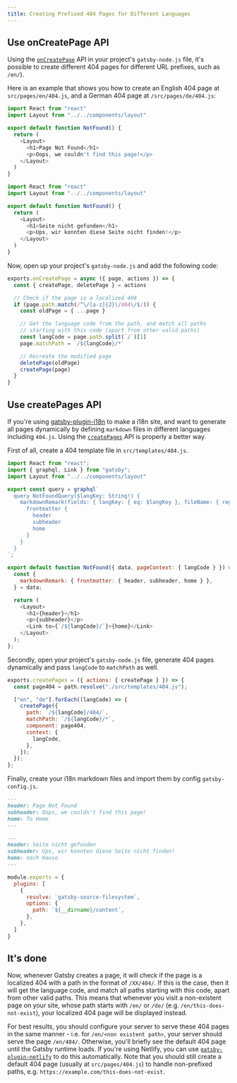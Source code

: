 ```yaml
---
title: Creating Prefixed 404 Pages for Different Languages
---
```


## Use onCreatePage API

Using the [`onCreatePage`](/docs/node-apis/#onCreatePage) API in your project's `gatsby-node.js` file, it's possible to create different 404 pages for different URL prefixes, such as `/en/`).

Here is an example that shows you how to create an English 404 page at `src/pages/en/404.js`, and a German 404 page at `/src/pages/de/404.js`:

```jsx:title=src/pages/en/404.js
import React from "react"
import Layout from "../../components/layout"

export default function NotFound() {
  return (
    <Layout>
      <h1>Page Not Found</h1>
      <p>Oops, we couldn't find this page!</p>
    </Layout>
  )
}
```

```jsx:title=src/pages/de/404.js
import React from "react"
import Layout from "../../components/layout"

export default function NotFound() {
  return (
    <Layout>
      <h1>Seite nicht gefunden</h1>
      <p>Ups, wir konnten diese Seite nicht finden!</p>
    </Layout>
  )
}
```

Now, open up your project's `gatsby-node.js` and add the following code:

```javascript:title=gatsby-node.js
exports.onCreatePage = async ({ page, actions }) => {
  const { createPage, deletePage } = actions

  // Check if the page is a localized 404
  if (page.path.match(/^\/[a-z]{2}\/404\/$/)) {
    const oldPage = { ...page }

    // Get the language code from the path, and match all paths
    // starting with this code (apart from other valid paths)
    const langCode = page.path.split(`/`)[1]
    page.matchPath = `/${langCode}/*`

    // Recreate the modified page
    deletePage(oldPage)
    createPage(page)
  }
}
```

## Use createPages API

If you're using [gatsby-plugin-i18n](/docs/localization-i18n/#gatsby-plugin-i18n) to make a i18n site, and want to generate all pages dynamically by defining `markdown` files in different languages including `404.js`. Using the [`createPages`](/docs/node-apis/#createPages) API is properly a better way.

First of all, create a 404 template file in `src/templates/404.js`.

```jsx:title=src/templates/404.js
import React from "react";
import { graphql, Link } from "gatsby";
import Layout from "../../components/layout"

export const query = graphql`
  query NotFoundQuery($langKey: String!) {
    markdownRemark(fields: { langKey: { eq: $langKey }, fileName: { regex: "/404/" } }) {
      frontmatter {
        header
        subheader
        home
      }
    }
  }
`;

export default function NotFound({ data, pageContext: { langCode } }) => {
  const {
    markdownRemark: { frontmatter: { header, subheader, home } },
  } = data;

  return (
    <Layout>
      <h1>{header}</h1>
      <p>{subheader}</p>
      <Link to={`/${langCode}/`}>{home}</Link>
    </Layout>
  );
};
```

Secondly, open your project's `gatsby-node.js` file, generate 404 pages dynamically and pass `langCode` to `matchPath` as well.

```javascript:title=gatsby-node.js
exports.createPages = ({ actions: { createPage } }) => {
  const page404 = path.resolve("./src/templates/404.js");

  ["en", "de"].forEach((langCode) => {
    createPage({
      path: `/${langCode}/404/`,
      matchPath: `/${langCode}/*`,
      component: page404,
      context: {
        langCode,
      },
    });
  });
};
```

Finally, create your i18n markdown files and import them by config `gatsby-config.js`.

```markdown:title=content/404.en.md
---
header: Page Not Found
subheader: Oops, we couldn't find this page!
home: To Home
---
```

```markdown:title=content/404.de.md
---
header: Seite nicht gefunden
subheader: Ups, wir konnten diese Seite nicht finden!
home: nach Hause
---
```

```javascript:title=gatsby-config.js
module.exports = {
  plugins: [
    {
      resolve: `gatsby-source-filesystem`,
      options: {
        path: `${__dirname}/content`,
      },
    },
  ]
}
```

## It's done

Now, whenever Gatsby creates a page, it will check if the page is a localized 404 with a path in the format of `/XX/404/`. If this is the case, then it will get the language code, and match all paths starting with this code, apart from other valid paths. This means that whenever you visit a non-existent page on your site, whose path starts with `/en/` or `/de/` (e.g. `/en/this-does-not-exist`), your localized 404 page will be displayed instead.

For best results, you should configure your server to serve these 404 pages in the same manner - i.e. for `/en/<non existent path>`, your server should serve the page `/en/404/`. Otherwise, you'll briefly see the default 404 page until the Gatsby runtime loads. If you're using Netlify, you can use [`gatsby-plugin-netlify`](/packages/gatsby-plugin-netlify/) to do this automatically. Note that you should still create a default 404 page (usually at `src/pages/404.js`) to handle non-prefixed paths, e.g. `https://example.com/this-does-not-exist`.
